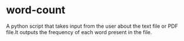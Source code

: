 # word-count
A python script that takes input from the user about the text file or PDF file.It outputs the frequency of each word present in the file. 
